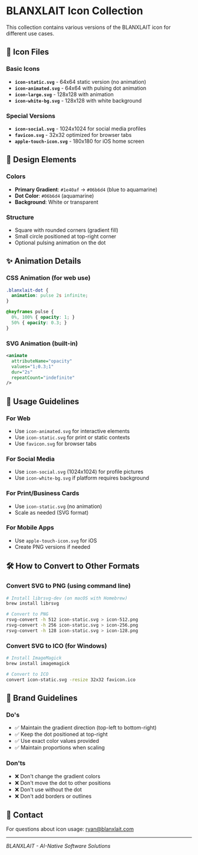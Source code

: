# BLANXLAIT Icon Collection

This collection contains various versions of the BLANXLAIT icon for different use cases.

## 📁 Icon Files

### Basic Icons
- **`icon-static.svg`** - 64x64 static version (no animation)
- **`icon-animated.svg`** - 64x64 with pulsing dot animation
- **`icon-large.svg`** - 128x128 with animation
- **`icon-white-bg.svg`** - 128x128 with white background

### Special Versions
- **`icon-social.svg`** - 1024x1024 for social media profiles
- **`favicon.svg`** - 32x32 optimized for browser tabs
- **`apple-touch-icon.svg`** - 180x180 for iOS home screen

## 🎨 Design Elements

### Colors
- **Primary Gradient**: `#1e40af` → `#06b6d4` (blue to aquamarine)
- **Dot Color**: `#06b6d4` (aquamarine)
- **Background**: White or transparent

### Structure
- Square with rounded corners (gradient fill)
- Small circle positioned at top-right corner
- Optional pulsing animation on the dot

## ✨ Animation Details

### CSS Animation (for web use)
```css
.blanxlait-dot {
  animation: pulse 2s infinite;
}

@keyframes pulse {
  0%, 100% { opacity: 1; }
  50% { opacity: 0.3; }
}
```

### SVG Animation (built-in)
```xml
<animate 
  attributeName="opacity" 
  values="1;0.3;1" 
  dur="2s" 
  repeatCount="indefinite"
/>
```

## 📱 Usage Guidelines

### For Web
- Use `icon-animated.svg` for interactive elements
- Use `icon-static.svg` for print or static contexts
- Use `favicon.svg` for browser tabs

### For Social Media
- Use `icon-social.svg` (1024x1024) for profile pictures
- Use `icon-white-bg.svg` if platform requires background

### For Print/Business Cards
- Use `icon-static.svg` (no animation)
- Scale as needed (SVG format)

### For Mobile Apps
- Use `apple-touch-icon.svg` for iOS
- Create PNG versions if needed

## 🛠️ How to Convert to Other Formats

### Convert SVG to PNG (using command line)
```bash
# Install librsvg-dev (on macOS with Homebrew)
brew install librsvg

# Convert to PNG
rsvg-convert -h 512 icon-static.svg > icon-512.png
rsvg-convert -h 256 icon-static.svg > icon-256.png
rsvg-convert -h 128 icon-static.svg > icon-128.png
```

### Convert SVG to ICO (for Windows)
```bash
# Install ImageMagick
brew install imagemagick

# Convert to ICO
convert icon-static.svg -resize 32x32 favicon.ico
```

## 🎯 Brand Guidelines

### Do's
- ✅ Maintain the gradient direction (top-left to bottom-right)
- ✅ Keep the dot positioned at top-right
- ✅ Use exact color values provided
- ✅ Maintain proportions when scaling

### Don'ts
- ❌ Don't change the gradient colors
- ❌ Don't move the dot to other positions
- ❌ Don't use without the dot
- ❌ Don't add borders or outlines

## 📧 Contact
For questions about icon usage: ryan@blanxlait.com

---
*BLANXLAIT - AI-Native Software Solutions*
